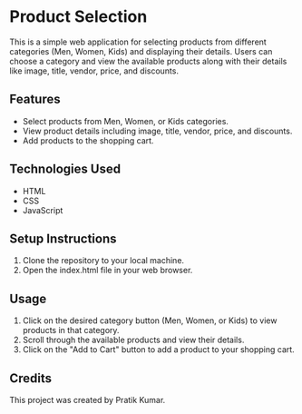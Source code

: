# Product Selection

This is a simple web application for selecting products from different categories (Men, Women, Kids) and displaying their details. Users can choose a category and view the available products along with their details like image, title, vendor, price, and discounts.

## Features

- Select products from Men, Women, or Kids categories.
- View product details including image, title, vendor, price, and discounts.
- Add products to the shopping cart.

## Technologies Used

- HTML
- CSS
- JavaScript

## Setup Instructions

1. Clone the repository to your local machine.
2. Open the index.html file in your web browser.

## Usage

1. Click on the desired category button (Men, Women, or Kids) to view products in that category.
2. Scroll through the available products and view their details.
3. Click on the "Add to Cart" button to add a product to your shopping cart.


## Credits

This project was created by Pratik Kumar.

